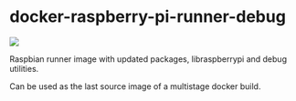 # docker-raspberry-pi-runner-debug

[![](https://images.microbadger.com/badges/image/vskhimages/docker-raspberry-pi-runner-debug.svg)](https://microbadger.com/images/vskhimages/docker-raspberry-pi-runner-debug "Get your own image badge on microbadger.com")

Raspbian runner image with updated packages, libraspberrypi and debug utilities.

Can be used as the last source image of a multistage docker build.
